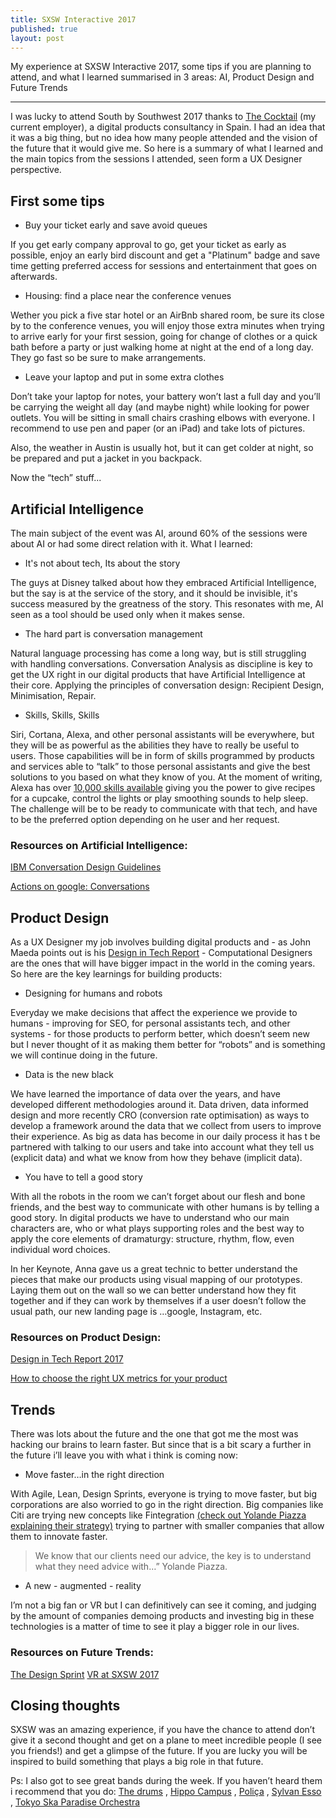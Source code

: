 ```yaml
---
title: SXSW Interactive 2017
published: true
layout: post
---
```

My experience at SXSW Interactive 2017, some tips if you are planning to attend, and what I learned summarised in 3 areas: AI, Product Design and Future Trends

---
I was lucky to attend South by Southwest 2017 thanks to [The Cocktail](https://the-cocktail.com "The cocktail website") (my current employer), a digital products consultancy in Spain. I had an idea that it was a big thing, but no idea how many people attended and the vision of the future that it would give me. So here is a summary of what I learned and the main topics from the sessions I attended, seen form a UX Designer perspective.

## First some tips

- Buy your ticket early and save avoid queues

If you get early company approval to go, get your ticket as early as possible, enjoy an early bird discount and get a "Platinum" badge and save time getting preferred access for sessions and entertainment that goes on afterwards.

- Housing: find a place near the conference venues

Wether you pick a five star hotel or an AirBnb shared room, be sure its close by to the conference venues, you will enjoy those extra minutes when trying to arrive early for your first session, going for change of clothes or a quick bath before a party or just walking home at night at the end of a long day. They go fast so be sure to make arrangements.

- Leave your laptop and put in some extra clothes

Don’t take your laptop for notes, your battery won’t last a full day and you’ll be carrying the weight all day (and maybe night) while looking for power outlets. You will be sitting in small chairs crashing elbows with everyone. I recommend to use pen and paper (or an iPad) and take lots of pictures. 

Also, the weather in Austin is usually hot, but it can get colder at night, so be prepared and put a jacket in you backpack.

Now the “tech” stuff...

## Artificial Intelligence
The main subject of the event was AI, around 60% of the sessions were about AI or had some direct relation with it. What I learned:

- It's not about tech, Its about the story

The guys at Disney talked about how they embraced Artificial Intelligence, but the say is at the service of the story, and it should be invisible, it's success measured by the greatness of the story. This resonates with me, AI seen as a tool should be used only when it makes sense.

- The hard part is conversation management

Natural language processing has come a long way, but is still struggling with handling conversations. Conversation Analysis as discipline is key to get the UX right in our digital products that have Artificial Intelligence at their core. Applying the principles of conversation design: Recipient Design, Minimisation, Repair.

- Skills, Skills, Skills

Siri, Cortana, Alexa, and other personal assistants will be everywhere, but they will be as powerful as the abilities they have to really be useful to users. Those capabilities will be in form of skills programmed by products and services able to “talk” to those personal assistants and give the best solutions to you based on what they know of you. At the moment of writing, Alexa has over [10,000 skills available](https://www.amazon.com/b?ie=UTF8&node=13727921011) giving you the power to give recipes for a cupcake, control the lights or play smoothing sounds to help sleep. The challenge will be to be ready to communicate with that tech, and have to be the preferred option depending on he user and her request. 

### Resources on Artificial Intelligence:
[IBM Conversation Design Guidelines](https://conversational-ux.mybluemix.net/design/conversational-ux/)

[Actions on google: Conversations](https://developers.google.com/actions/design/)


## Product Design
As a UX Designer my job involves building digital products and  - as John Maeda points out is his [Design in Tech Report](https://designintechreport.wordpress.com/2017/03/11/design-in-tech-report-2017/) - Computational Designers are the ones that will have bigger impact in the world in the coming years. So here are the key learnings for building products: 

- Designing for humans and robots

Everyday we make decisions that affect the experience we provide to humans - improving for SEO, for personal assistants tech, and other systems - for those products to perform better, which doesn’t seem new but I never thought of it as making them better for “robots” and is something we will continue doing in the future.

- Data is the new black

We have learned the importance of data over the years, and have developed different methodologies around it. Data driven, data informed  design and more recently CRO (conversion rate optimisation) as ways to develop a framework around the data that we collect from users to improve their experience. As big as data has become in our daily process it has t be partnered with talking to our users and take into account what they tell us (explicit data) and what we know from how they behave (implicit data).

- You have to tell a good story

With all the robots in the room we can’t forget about our flesh and bone friends, and the best way to communicate with other humans is by telling a good story. In digital products we have to understand who our main characters are,  who or what plays supporting roles and the best way to apply the core elements of dramaturgy: structure, rhythm, flow, even individual word choices.

In her Keynote, Anna gave us a great technic to better understand the pieces that make our products using visual mapping of our prototypes. Laying them out on the wall so we can better understand how they fit together and if they can work by themselves if a user doesn’t follow the usual path, our new landing page is …google, Instagram, etc.

### Resources on Product Design:
[Design in Tech Report 2017](https://designintechreport.files.wordpress.com/2017/03/dit-2017-1-0-6-smallest.pdf)

[How to choose the right UX metrics for your product](http://www.dtelepathy.com/ux-metrics/#intro)

## Trends
There was lots about the future and the one that got me the most was hacking our brains to learn faster. But since that is a bit scary a further in the future i’ll leave you with what i think is coming now:

- Move faster…in the right direction

With Agile, Lean, Design Sprints, everyone is trying to move faster, but big corporations are also worried to go in the right direction. Big companies like Citi are trying new concepts like Fintegration [(check out Yolande Piazza explaining their strategy)](https://www.youtube.com/watch?v=NUjqLVMcOtc)  trying to partner with smaller companies that allow them to innovate faster.

> We know that our clients need our advice, the key is to understand what they need advice with…”
Yolande Piazza.

- A new - augmented - reality

I’m not a big fan or VR but I can definitively can see it coming, and judging by the amount of companies demoing products and investing big in these technologies is a matter of time to see it play a bigger role in our lives. 

### Resources on Future Trends:
[The Design Sprint](http://www.gv.com/sprint/)
[VR at SXSW 2017](https://www.cnet.com/news/vr-virtual-reality-sxsw-music/)
	
## Closing thoughts
SXSW was an amazing experience, if you have the chance to attend don’t give it a second thought and get on a plane to meet incredible people (I see you friends!) and get a glimpse of the future. If you are lucky you will be inspired to build something that plays a big role in that future.

Ps: I also got to see great bands during the week. If you haven’t heard them i recommend that you do: [The drums](https://open.spotify.com/artist/0p5axeJsbtTCXBrRVoKjwu) , [Hippo Campus](https://open.spotify.com/artist/1btWGBz4Uu1HozTwb2Lm8A) , [Poliça](https://open.spotify.com/artist/34vLhockmYhf3LgznwyNaQ) , [Sylvan Esso](https://open.spotify.com/artist/39vA9YljbnOApXKniLWBZv) , [Tokyo Ska Paradise Orchestra](https://open.spotify.com/artist/0UZq6vAHrwGgctvxTzzxYm)
